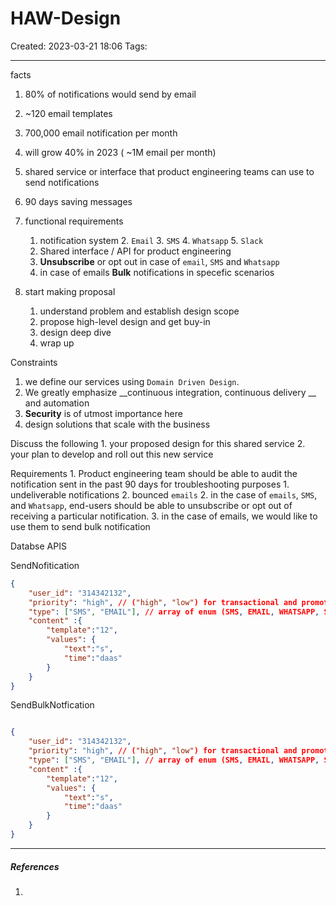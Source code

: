 # HAW-Design
Created: 2023-03-21 18:06
Tags: 
____

facts
1. 80% of notifications would send by email
2. ~120 email templates
3. 700,000 email notification per month
4. will grow 40% in 2023 ( ~1M email per month)
5. shared service or interface that product engineering teams can use to send notifications
6. 90 days saving messages


1. functional requirements
	1. notification system
		2. `Email`
		3. `SMS`
		4. `Whatsapp` 
		5. `Slack`
	2. Shared interface / API for product engineering 
	3. __Unsubscribe__ or opt out in case of `email`, `SMS` and `Whatsapp`
	4. in case of emails __Bulk__ notifications in specefic scenarios



5. start making proposal
	1. understand problem and establish design scope
	2. propose high-level design and get buy-in
	4. design deep dive
	5. wrap up

Constraints
1. we define our services using `Domain Driven Design`.
2. We greatly emphasize __continuous integration, continuous delivery __ and automation
3. __Security__ is of utmost importance here
4. design solutions that scale with the business

Discuss the following
	1. your proposed design for this shared service
	2. your plan to develop and roll out this new service


Requirements
	1. Product engineering team should be able to audit the notification sent in the past 90 days for troubleshooting purposes
		1. undeliverable notifications
		2. bounced `emails`
	2. in the case of `emails`, `SMS`, and `Whatsapp`, end-users should be able to unsubscribe or opt out of receiving a particular notification.
	3. in the case of emails, we would like to use them to send bulk notification



Databse
APIS

SendNofitication

```json
{
	"user_id": "314342132",
	"priority": "high", // ("high", "low") for transactional and promotional
	"type": ["SMS", "EMAIL"], // array of enum (SMS, EMAIL, WHATSAPP, SLACK),
	"content" :{
		"template":"12",
		"values": {
			"text":"s",
			"time":"daas"
		}
	}
}
```

SendBulkNotfication 
```json

{
	"user_id": "314342132",
	"priority": "high", // ("high", "low") for transactional and promotional
	"type": ["SMS", "EMAIL"], // array of enum (SMS, EMAIL, WHATSAPP, SLACK),
	"content" :{
		"template":"12",
		"values": {
			"text":"s",
			"time":"daas"
		}
	}
}
```



_____
##### References
1.

